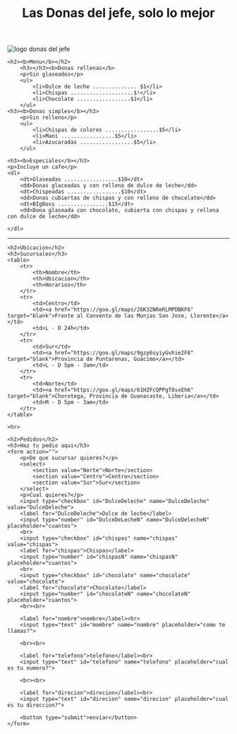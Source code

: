<!DOCTYPE html>
<html lang="en">
<head>
    <meta charset="UTF-8">
    <meta http-equiv="X-UA-Compatible" content="IE=edge">
    <meta name="viewport" content="width=device-width, initial-scale=1.0">
    <title>Las Donas del Jefe</title>
</head>
<body>
    <header>
        <h1>Las Donas del jefe, solo lo mejor</h1>
    </header>
    <img src="./las donas del jefe.png" alt="logo donas del jefe">

    <h2><b>Menu</b></h2>
        <h3></h3><b>Donas rellenas</b>
        <p>Sin glaseados</p>
        <ul>
            <li>Dulce de leche .............. $1</li>
            <li>Chispas ....................$!</li>
            <li>Chocolate .................$1</li>
        </ul>
    <h3><b>Donas simples</b></h3>
        <p>Sin relleno</p>
        <ul>
            <li>Chispas de colores .................$5</li>
            <li>Mani .................$5</li>
            <li>Azucaradas .................$5</li>
        </ul>

    <h3><b>Especiales</b></h3>
    <p>Incluye un cafe</p>
    <dl>
        <dt>Glaseadas .................$10</dt>
        <dd>Donas glaceadas y con relleno de dulce de leche</dd>
        <dt>Chispeadas .................$10</dt>
        <dd>Donas cubiertas de chispas y con relleno de chocolate</dd>
        <dt>BIgBoss ................$15</dt>
        <dd>Dona glaseada con chocolate, cubierta con chispas y rellena con dulce de leche</dd>

    </dl>

   <hr>

    <h2>Ubicacion</h2>
    <h3>Sucursales</h3>
    <table>
        <tr>
            <th>Nombre</th>
            <th>Ubicacion</th>
            <th>Horarios</th>
        </tr>
        <tr>
            <td>Centro</td>
            <td><a href="https://goo.gl/maps/26K32NReRLMPDBKF6" target="blank">Frente al Convento de las Monjas San Jose, Llorente</a></td>
            <td>L - D 24h</td>
        </tr>
        <tr>
            <td>Sur</td>
            <td><a href="https://goo.gl/maps/9gzp6syiyGvhie2F8" target="blank">Provincia de Puntarenas, Guácimo</a></td>
            <td>L - D 5pm - 3am</td>
        </tr>
        <tr>
            <td>Norte</td>
            <td><a href="https://goo.gl/maps/61HZFcQPPgT8sxEh6" target="blank">Chorotega, Provincia de Guanacaste, Liberia</a></td>
            <td>M - D 5pm - 3am</td>
        </tr>
    </table>

    <hr>

    <h2>Pedidos</h2>
    <h3>Haz tu pedio aqui</h3>
    <form action="">
        <p>De que sucursar quieres?</p>
        <select>
            <section value="Norte">Norte</section>
            <section value="Centro">Centro</section>
            <section value="Sur">Sur</section>
        </select>
        <p>Cual quieres?</p>
        <input type="checkbox" id="DulceDeleche" name="DulceDeleche" value="DulceDeleche">
        <label for="DulceDeleche">Dulce de leche</label>
        <input type="number" id="DulceDeLecheN" name="DulceDelecheN" placeholder="cuantos">
        <br>
        <input type="checkbox" id="chispas" name="chispas" value="chispas">
        <label for="chispas">Chispas</label>
        <input type="number" id="chispasN" name="chispasN" placeholder="cuantos">    
        <br>
        <input type="checkbox" id="chocolate" name="chocolate" value="chocolate">
        <label for="chocolate">Chocolate</label>
        <input type="number" id="chocolateN" name="chocolateN" placeholder="cuantos">
        <br><br>

        <label for="nombre">nombre</label><br>
        <input type="text" id="mombre" name="nombre" placeholder="como te llamas?">

        <br><br>

        <label for="telefono">telefono</label><br>
        <input type="text" id="telefono" name="telefono" placeholder="cual es tu numero?">
        
        <br><br>

        <label for="direcion">direcion</label><br>
        <input type="text" id="direcion" name="direcion" placeholder="cual es tu direccion?">

        <button type="submit">enviar</button>
    </form>

</body>
</html>
